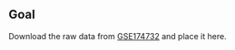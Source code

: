 ## Goal

Download the raw data from [GSE174732](https://www.ncbi.nlm.nih.gov/geo/query/acc.cgi?acc=GSE174732) and place it here.